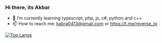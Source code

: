 ### Hi there, its Akbar

- 🌱 I’m currently learning typescript, php, js, c#, python and c++
- 📫 How to reach me: kabra0413@gmail.com or https://t.me/reverse_iq

<!-- ![Anurag's GitHub stats](https://github-readme-stats.vercel.app/api?username=kabra4&count_private=true&show_icons=true&theme=radical) -->

[![Top Langs](https://github-readme-stats.vercel.app/api/top-langs/?username=kabra4&langs_count=8&layout=compact&theme=tokyonight)](https://github.com/anuraghazra/github-readme-stats)
